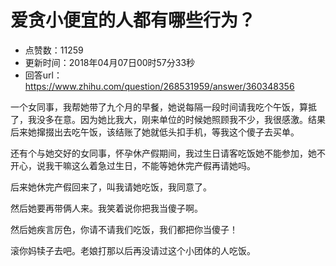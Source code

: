 # 爱贪小便宜的人都有哪些行为？
- 点赞数：11259
- 更新时间：2018年04月07日00时57分33秒
- 回答url：https://www.zhihu.com/question/268531959/answer/360348356
<body>
 <p data-pid="O74cFetU">一个女同事，我帮她带了九个月的早餐，她说每隔一段时间请我吃个午饭，算抵了，我没多在意。因为她比我大，刚来单位的时候她照顾我不少，我很感激。结果后来她撺掇出去吃午饭，该结账了她就低头扣手机，等我这个傻子去买单。</p>
 <p data-pid="Wdqv2uF0">还有个与她交好的女同事，怀孕休产假期间，我过生日请客吃饭她不能参加，她不开心，说我干嘛这么着急过生日，不能等她休完产假再请她吗。</p>
 <p data-pid="LSycKe0b">后来她休完产假回来了，叫我请她吃饭，我同意了。</p>
 <p data-pid="7QE8v8zB">然后她要再带俩人来。我笑着说你把我当傻子啊。</p>
 <p data-pid="wOZHDgWj">然后她疾言厉色，你请不请我们吃饭，我们都把你当傻子！</p>
 <p data-pid="RDJo8wKr">滚你妈犊子去吧。老娘打那以后再没请过这个小团体的人吃饭。</p>
</body>